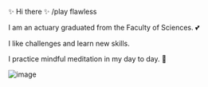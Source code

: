 ✨ Hi there ✨ /play flawless

I am an actuary graduated from the Faculty of Sciences. :two_hearts:

I like challenges and learn new skills.

I practice mindful meditation in my day to day. :put_litter_in_its_place:

![image](https://static.wikia.nocookie.net/winx-fanfiction-story/images/f/f7/Magic_winx.gif/revision/latest?cb=20170924035317)
